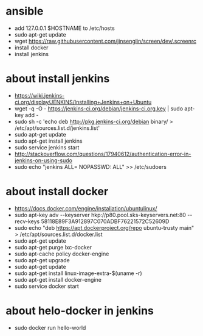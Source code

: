 # ansible

- add 127.0.0.1 $HOSTNAME to /etc/hosts
- sudo apt-get update
- wget https://raw.githubusercontent.com/jinsenglin/screen/dev/.screenrc
- install docker
- install jenkins
 
# about install jenkins
- https://wiki.jenkins-ci.org/display/JENKINS/Installing+Jenkins+on+Ubuntu
- wget -q -O - https://jenkins-ci.org/debian/jenkins-ci.org.key | sudo apt-key add -
- sudo sh -c 'echo deb http://pkg.jenkins-ci.org/debian binary/ > /etc/apt/sources.list.d/jenkins.list'
- sudo apt-get update
- sudo apt-get install jenkins
- sudo service jenkins start
- http://stackoverflow.com/questions/17940612/authentication-error-in-jenkins-on-using-sudo
- sudo echo "jenkins ALL= NOPASSWD: ALL" >> /etc/sudoers

# about install docker
- https://docs.docker.com/engine/installation/ubuntulinux/
- sudo apt-key adv --keyserver hkp://p80.pool.sks-keyservers.net:80 --recv-keys 58118E89F3A912897C070ADBF76221572C52609D
- sudo echo "deb https://apt.dockerproject.org/repo ubuntu-trusty main" > /etc/apt/sources.list.d/docker.list
- sudo apt-get update
- sudo apt-get purge lxc-docker
- sudo apt-cache policy docker-engine
- sudo apt-get upgrade
- sudo apt-get update
- sudo apt-get install linux-image-extra-$(uname -r)
- sudo apt-get install docker-engine
- sudo service docker start

# about helo-docker in jenkins
- sudo docker run hello-world
